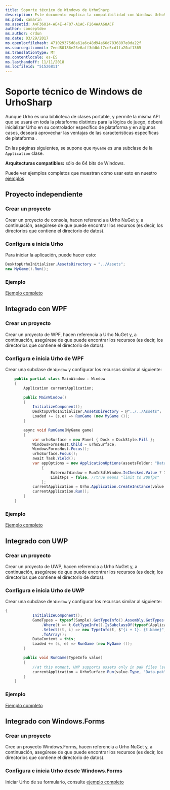 ```yaml
---
title: Soporte técnico de Windows de UrhoSharp
description: Este documento explica la compatibilidad con Windows UrhoSharp. Describe cómo crear un proyecto, configurar e iniciar Urho, integrar con WPF e integrar con UWP.
ms.prod: xamarin
ms.assetid: A4F36014-AE4E-4F07-A1AC-F264AAA68ACF
author: conceptdev
ms.author: crdun
ms.date: 03/29/2017
ms.openlocfilehash: 471029375d8a61a6c48d94a66d7836807e0da22f
ms.sourcegitcommit: 7eed80186e23e6aff3ddbbf7ce5cd1fa20af1365
ms.translationtype: MT
ms.contentlocale: es-ES
ms.lasthandoff: 11/11/2018
ms.locfileid: "51526811"
---
```

# <a name="urhosharp-windows-support"></a>Soporte técnico de Windows de UrhoSharp

Aunque Urho es una biblioteca de clases portable, y permite la misma API que se usará en toda la plataforma distintos para la lógica de juego, deberá inicializar Urho en su controlador específico de plataforma y en algunos casos, deseará aprovechar las ventajas de las características específicas de plataforma .

En las páginas siguientes, se supone que `MyGame` es una subclase de la `Application` clase.

**Arquitecturas compatibles:** sólo de 64 bits de Windows.

Puede ver ejemplos completos que muestran cómo usar esto en nuestro [ejemplos](https://github.com/xamarin/urho-samples/tree/master/FeatureSamples)

## <a name="standalone-project"></a>Proyecto independiente

### <a name="creating-a-project"></a>Crear un proyecto

Crear un proyecto de consola, hacen referencia a Urho NuGet y, a continuación, asegúrese de que puede encontrar los recursos (es decir, los directorios que contiene el directorio de datos).

### <a name="configuring-and-launching-urho"></a>Configura e inicia Urho

Para iniciar la aplicación, puede hacer esto:

```csharp
DesktopUrhoInitializer.AssetsDirectory = "../Assets";
new MyGame().Run();
```

### <a name="example"></a>Ejemplo

[Ejemplo completo](https://github.com/xamarin/urho-samples/tree/master/FeatureSamples/Desktop)

## <a name="integrated-with-wpf"></a>Integrado con WPF

### <a name="creating-a-project"></a>Crear un proyecto

Crear un proyecto de WPF, hacen referencia a Urho NuGet y, a continuación, asegúrese de que puede encontrar los recursos (es decir, los directorios que contiene el directorio de datos).

### <a name="configuring-and-launching-urho-from-wpf"></a>Configura e inicia Urho de WPF

Crear una subclase de `Window` y configurar los recursos similar al siguiente:

```csharp
    public partial class MainWindow : Window
    {
        Application currentApplication;

        public MainWindow()
        {
            InitializeComponent();
            DesktopUrhoInitializer.AssetsDirectory = @"../../Assets";
            Loaded += (s,e) => RunGame (new MyGame ());
        }

        async void RunGame(MyGame game)
        {
            var urhoSurface = new Panel { Dock = DockStyle.Fill };
            WindowsFormsHost.Child = urhoSurface;
            WindowsFormsHost.Focus();
            urhoSurface.Focus();
            await Task.Yield();
            var appOptions = new ApplicationOptions(assetsFolder: "Data")
                {
                    ExternalWindow = RunInSdlWindow.IsChecked.Value ? IntPtr.Zero : urhoSurface.Handle,
                    LimitFps = false, //true means "limit to 200fps"
                };
            currentApplication = Urho.Application.CreateInstance(value.Type, appOptions);
            currentApplication.Run();
        }
    }
```

### <a name="example"></a>Ejemplo

[Ejemplo completo](https://github.com/xamarin/urho-samples/tree/master/FeatureSamples/WPF)

## <a name="integrated-with-uwp"></a>Integrado con UWP

### <a name="creating-a-project"></a>Crear un proyecto

Crear un proyecto de UWP, hacen referencia a Urho NuGet y, a continuación, asegúrese de que puede encontrar los recursos (es decir, los directorios que contiene el directorio de datos).

### <a name="configuring-and-launching-urho-from-uwp"></a>Configura e inicia Urho de UWP

Crear una subclase de `Window` y configurar los recursos similar al siguiente:

```csharp
{
            InitializeComponent();
            GameTypes = typeof(Sample).GetTypeInfo().Assembly.GetTypes()
                .Where(t => t.GetTypeInfo().IsSubclassOf(typeof(Application)) && t != typeof(Sample))
                .Select((t, i) => new TypeInfo(t, $"{i + 1}. {t.Name}", ""))
                .ToArray();
            DataContext = this;
            Loaded += (s, e) => RunGame (new MyGame ());
        }

        public void RunGame(TypeInfo value)
        {
            //at this moment, UWP supports assets only in pak files (see PackageTool)
            currentApplication = UrhoSurface.Run(value.Type, "Data.pak");
        }
    }
```

### <a name="example"></a>Ejemplo

[Ejemplo completo](https://github.com/xamarin/urho-samples/tree/master/FeatureSamples/UWP)

## <a name="integrated-with-windowsforms"></a>Integrado con Windows.Forms

### <a name="creating-a-project"></a>Crear un proyecto

Cree un proyecto Windows.Forms, hacen referencia a Urho NuGet y, a continuación, asegúrese de que puede encontrar los recursos (es decir, los directorios que contiene el directorio de datos).

### <a name="configuring-and-launching-urho-from-windowsforms"></a>Configura e inicia Urho desde Windows.Forms

Iniciar Urho de su formulario, consulte [ejemplo completo](https://github.com/xamarin/urho-samples/blob/master/FeatureSamples/WinForms/SamplesForm.cs)
